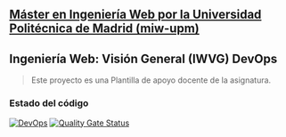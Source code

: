 ## [Máster en Ingeniería Web por la Universidad Politécnica de Madrid (miw-upm)](http://miw.etsisi.upm.es)
## Ingeniería Web: Visión General (IWVG) DevOps
> Este proyecto es una Plantilla de apoyo docente de la asignatura.

### Estado del código
[![DevOps](https://github.com/Oliupm/iwvg-devops-rosario-oliver/actions/workflows/ci.yml/badge.svg)](https://github.com/Oliupm/iwvg-devops-rosario-oliver/actions/workflows/ci.yml)
[![Quality Gate Status](https://sonarcloud.io/api/project_badges/measure?project=Oliupm_iwvg-devops-rosario-oliver&metric=alert_status)](https://sonarcloud.io/summary/new_code?id=Oliupm_iwvg-devops-rosario-oliver)
